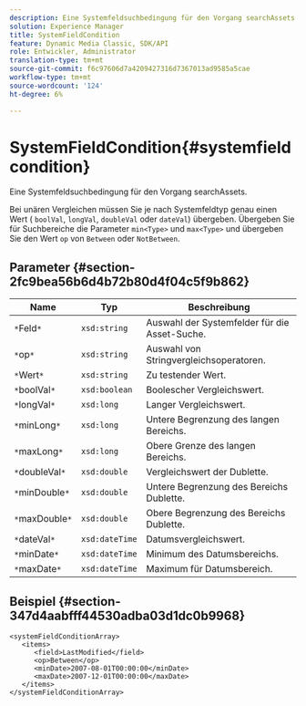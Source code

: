 ```yaml
---
description: Eine Systemfeldsuchbedingung für den Vorgang searchAssets.
solution: Experience Manager
title: SystemFieldCondition
feature: Dynamic Media Classic, SDK/API
role: Entwickler, Administrator
translation-type: tm+mt
source-git-commit: f6c97606d7a4209427316d7367013ad9585a5cae
workflow-type: tm+mt
source-wordcount: '124'
ht-degree: 6%

---
```



# SystemFieldCondition{#systemfieldcondition}

Eine Systemfeldsuchbedingung für den Vorgang searchAssets.

Bei unären Vergleichen müssen Sie je nach Systemfeldtyp genau einen Wert ( `boolVal`, `longVal`, `doubleVal` oder `dateVal`) übergeben. Übergeben Sie für Suchbereiche die Parameter `min<Type>` und `max<Type>` und übergeben Sie den Wert `op` von `Between` oder `NotBetween`.

## Parameter {#section-2fc9bea56b6d4b72b80d4f04c5f9b862}

| Name | Typ | Beschreibung |
|---|---|---|
| `*`Feld`*` | `xsd:string` | Auswahl der Systemfelder für die Asset-Suche. |
| `*`op`*` | `xsd:string` | Auswahl von Stringvergleichsoperatoren. |
| `*`Wert`*` | `xsd:string` | Zu testender Wert. |
| `*`boolVal`*` | `xsd:boolean` | Boolescher Vergleichswert. |
| `*`longVal`*` | `xsd:long` | Langer Vergleichswert. |
| `*`minLong`*` | `xsd:long` | Untere Begrenzung des langen Bereichs. |
| `*`maxLong`*` | `xsd:long` | Obere Grenze des langen Bereichs. |
| `*`doubleVal`*` | `xsd:double` | Vergleichswert der Dublette. |
| `*`minDouble`*` | `xsd:double` | Untere Begrenzung des Bereichs Dublette. |
| `*`maxDouble`*` | `xsd:double` | Obere Begrenzung des Bereichs Dublette. |
| `*`dateVal`*` | `xsd:dateTime` | Datumsvergleichswert. |
| `*`minDate`*` | `xsd:dateTime` | Minimum des Datumsbereichs. |
| `*`maxDate`*` | `xsd:dateTime` | Maximum für Datumsbereich. |

## Beispiel {#section-347d4aabfff44530adba03d1dc0b9968}

```
<systemFieldConditionArray>
   <items>
      <field>LastModified</field>
      <op>Between</op>
      <minDate>2007-08-01T00:00:00</minDate>
      <maxDate>2007-12-01T00:00:00</maxDate>
   </items>
</systemFieldConditionArray>
```

